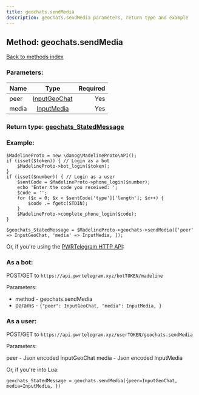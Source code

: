 ```yaml
---
title: geochats.sendMedia
description: geochats.sendMedia parameters, return type and example
---
```

## Method: geochats.sendMedia  
[Back to methods index](index.md)


### Parameters:

| Name     |    Type       | Required |
|----------|:-------------:|---------:|
|peer|[InputGeoChat](../types/InputGeoChat.md) | Yes|
|media|[InputMedia](../types/InputMedia.md) | Yes|


### Return type: [geochats\_StatedMessage](../types/geochats_StatedMessage.md)

### Example:


```
$MadelineProto = new \danog\MadelineProto\API();
if (isset($token)) { // Login as a bot
    $MadelineProto->bot_login($token);
}
if (isset($number)) { // Login as a user
    $sentCode = $MadelineProto->phone_login($number);
    echo 'Enter the code you received: ';
    $code = '';
    for ($x = 0; $x < $sentCode['type']['length']; $x++) {
        $code .= fgetc(STDIN);
    }
    $MadelineProto->complete_phone_login($code);
}

$geochats_StatedMessage = $MadelineProto->geochats->sendMedia(['peer' => InputGeoChat, 'media' => InputMedia, ]);
```

Or, if you're using the [PWRTelegram HTTP API](https://pwrtelegram.xyz):

### As a bot:

POST/GET to `https://api.pwrtelegram.xyz/botTOKEN/madeline`

Parameters:

* method - geochats.sendMedia
* params - `{"peer": InputGeoChat, "media": InputMedia, }`



### As a user:

POST/GET to `https://api.pwrtelegram.xyz/userTOKEN/geochats.sendMedia`

Parameters:

peer - Json encoded InputGeoChat
media - Json encoded InputMedia



Or, if you're into Lua:

```
geochats_StatedMessage = geochats.sendMedia({peer=InputGeoChat, media=InputMedia, })
```

